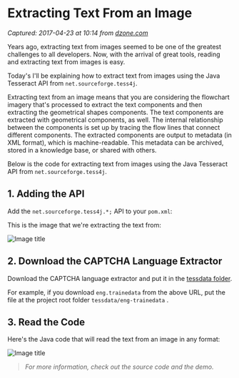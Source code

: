 # Extracting Text From an Image

_Captured: 2017-04-23 at 10:14 from [dzone.com](https://dzone.com/articles/extracting-text-from-image-converting-image-text?edition=292908&utm_source=Daily%20Digest&utm_medium=email&utm_campaign=dd%202017-04-22)_

Years ago, extracting text from images seemed to be one of the greatest challenges to all developers. Now, with the arrival of great tools, reading and extracting text from images is easy.

Today's I'll be explaining how to extract text from images using the Java Tesseract API from `net.sourceforge.tess4j`.

Extracting text from an image means that you are considering the flowchart imagery that's processed to extract the text components and then extracting the geometrical shapes components. The text components are extracted with geometrical components, as well. The internal relationship between the components is set up by tracing the flow lines that connect different components. The extracted components are output to metadata (in XML format), which is machine-readable. This metadata can be archived, stored in a knowledge base, or shared with others.

Below is the code for extracting text from images using the Java Tesseract API from `net.sourceforge.tess4j`.

## 1\. Adding the API

Add the `net.sourceforge.tess4j.*;` API to your `pom.xml`:

This is the image that we're extracting the text from:

![Image title](https://dzone.com/storage/temp/4963240-img.png)

## 2\. Download the CAPTCHA Language Extractor

Download the CAPTCHA language extractor and put it in the [tessdata folder](https://github.com/tesseract-ocr/tessdata).

For example, if you download `eng.trainedata` from the above URL, put the file at the project root folder `tessdata/eng-trainedata` .

##  3\. Read the Code

Here's the Java code that will read the text from an image in any format:

![Image title](https://dzone.com/storage/temp/4963241-2017-04-04-at-13-13-03.png)

> _For more information, check out the source code and the demo._
